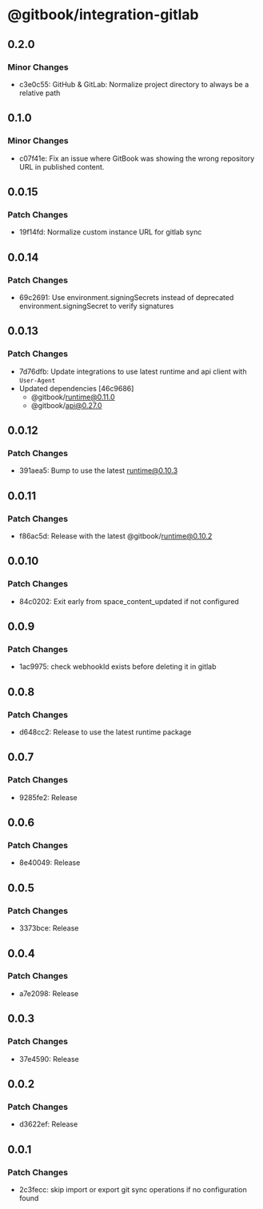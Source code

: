 # @gitbook/integration-gitlab

## 0.2.0

### Minor Changes

-   c3e0c55: GitHub & GitLab: Normalize project directory to always be a relative path

## 0.1.0

### Minor Changes

-   c07f41e: Fix an issue where GitBook was showing the wrong repository URL in published content.

## 0.0.15

### Patch Changes

-   19f14fd: Normalize custom instance URL for gitlab sync

## 0.0.14

### Patch Changes

-   69c2691: Use environment.signingSecrets instead of deprecated environment.signingSecret to verify signatures

## 0.0.13

### Patch Changes

-   7d76dfb: Update integrations to use latest runtime and api client with `User-Agent`
-   Updated dependencies [46c9686]
    -   @gitbook/runtime@0.11.0
    -   @gitbook/api@0.27.0

## 0.0.12

### Patch Changes

-   391aea5: Bump to use the latest runtime@0.10.3

## 0.0.11

### Patch Changes

-   f86ac5d: Release with the latest @gitbook/runtime@0.10.2

## 0.0.10

### Patch Changes

-   84c0202: Exit early from space_content_updated if not configured

## 0.0.9

### Patch Changes

-   1ac9975: check webhookId exists before deleting it in gitlab

## 0.0.8

### Patch Changes

-   d648cc2: Release to use the latest runtime package

## 0.0.7

### Patch Changes

-   9285fe2: Release

## 0.0.6

### Patch Changes

-   8e40049: Release

## 0.0.5

### Patch Changes

-   3373bce: Release

## 0.0.4

### Patch Changes

-   a7e2098: Release

## 0.0.3

### Patch Changes

-   37e4590: Release

## 0.0.2

### Patch Changes

-   d3622ef: Release

## 0.0.1

### Patch Changes

-   2c3fecc: skip import or export git sync operations if no configuration found
